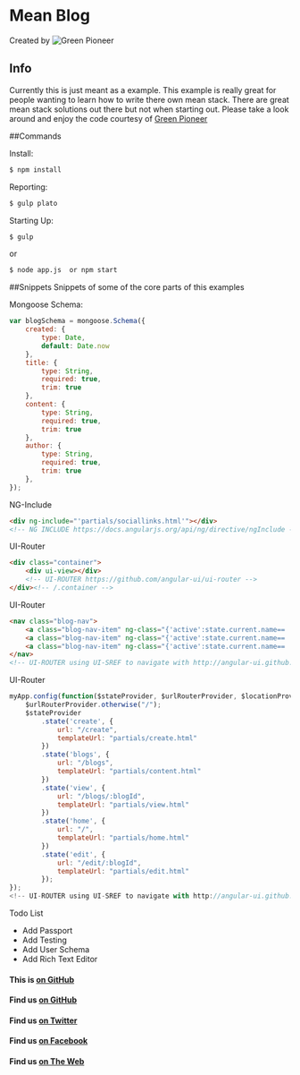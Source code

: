 # Mean Blog

Created by ![Green Pioneer](http://greenpioneersolutions.com/img/icons/apple-icon-180x180.png)

## Info
Currently this is just meant as a example. This example is really great for people wanting to learn how to write there own mean stack. There are great mean stack solutions out there but not when starting out. Please take a look around and enjoy the code courtesy of [Green Pioneer](http://www.greenpioneersolutions.com)


##Commands

Install:
```sh
$ npm install
```

Reporting:
```sh
$ gulp plato
```

Starting Up:
```sh
$ gulp
```
or
```sh
$ node app.js  or npm start
```


##Snippets 
Snippets of some of the core parts of this examples 

Mongoose Schema:
``` javascript
var blogSchema = mongoose.Schema({
    created: {
        type: Date,
        default: Date.now
    },
    title: {
        type: String,
        required: true,
        trim: true
    },
    content: {
        type: String,
        required: true,
        trim: true
    },
    author: {
        type: String,
        required: true,
        trim: true
    },
});
```

NG-Include
```html
<div ng-include="'partials/sociallinks.html'"></div> 
<!-- NG INCLUDE https://docs.angularjs.org/api/ng/directive/ngInclude -->
```

UI-Router
```html
<div class="container">
    <div ui-view></div> 
    <!-- UI-ROUTER https://github.com/angular-ui/ui-router -->
</div><!-- /.container -->
```

UI-Router
```html
<nav class="blog-nav">
    <a class="blog-nav-item" ng-class="{'active':state.current.name== 'home'}" ui-sref="home">Home</a>
    <a class="blog-nav-item" ng-class="{'active':state.current.name== 'blogs'}" ui-sref="blogs">Blogs</a>
    <a class="blog-nav-item" ng-class="{'active':state.current.name== 'create'}" ui-sref="create">Create a Post</a>
</nav>
<!-- UI-ROUTER using UI-SREF to navigate with http://angular-ui.github.io/ui-router/site/#/api/ui.router.state.directive:ui-sref -->
```

UI-Router
```javascript
myApp.config(function($stateProvider, $urlRouterProvider, $locationProvider) {
    $urlRouterProvider.otherwise("/");
    $stateProvider
        .state('create', {
            url: "/create",
            templateUrl: "partials/create.html"
        })
        .state('blogs', {
            url: "/blogs",
            templateUrl: "partials/content.html"
        })
        .state('view', {
            url: "/blogs/:blogId",
            templateUrl: "partials/view.html"
        })
        .state('home', {
            url: "/",
            templateUrl: "partials/home.html"
        })
        .state('edit', {
            url: "/edit/:blogId",
            templateUrl: "partials/edit.html"
        });
});
<!-- UI-ROUTER using UI-SREF to navigate with http://angular-ui.github.io/ui-router/site/#/api/ui.router.state.$stateProvider -->
```

Todo List

 * Add Passport
 * Add Testing
 * Add User Schema
 * Add Rich Text Editor



#### This is [on GitHub](https://github.com/GreenPioneer/MeanBlog)
#### Find us [on GitHub](https://github.com/GreenPioneer)
#### Find us [on Twitter](https://twitter.com/greenpioneerdev)
#### Find us [on Facebook](https://www.facebook.com/Green-Pioneer-Solutions-1023752974341910)
#### Find us [on The Web](http://greenpioneersolutions.com/)